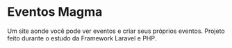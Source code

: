 # Eventos Magma
 Um site aonde você pode ver eventos e criar seus próprios eventos.
 Projeto feito durante o estudo da Framework Laravel e PHP.

